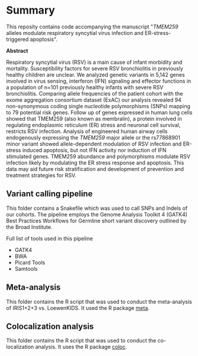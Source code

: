 # Summary

This reposity contains code accompanying the manuscript "*TMEM259* alleles modulate respiratory syncytial virus infection and ER-stress-triggered apoptosis".

**Abstract**

Respiratory syncytial virus (RSV) is a main cause of infant morbidity and mortality. Susceptibility factors for severe RSV bronchiolitis in previously healthy children are unclear.
We analyzed genetic variants in 5,142 genes involved in virus sensing, interferon (IFN) signaling and effector functions in a population of n=101 previously healthy infants with severe RSV bronchiolitis. Comparing allele frequencies of the patient cohort with the exome aggregation consortium dataset (ExAC) our analysis revealed 94 non-synonymous coding single nucleotide polymorphisms (SNPs) mapping to 79 potential risk genes. Follow up of genes expressed in human lung cells showed that TMEM259 (also known as membralin), a protein involved in regulating endoplasmic reticulum (ER) stress and neuronal cell survival, restricts RSV infection. Analysis of engineered human airway cells endogenously expressing the *TMEM259* major allele or the rs77868901 minor variant showed allele-dependent modulation of RSV infection and ER-stress induced apoptosis, but not IFN activity nor induction of IFN stimulated genes. TMEM259 abundance and polymorphisms modulate RSV infection likely by modulating the ER stress response and apoptosis. This data may aid future risk stratification and development of prevention and treatment strategies for RSV.

## Variant calling pipeline
This folder contains a Snakefile which was used to call SNPs and Indels of our cohorts. The pipeline employs the Genome Analysis Toolkit 4 (GATK4) Best Practices Workflows for Germline short variant discovery outlined by the Broad Institute. 

Full list of tools used in this pipeline
- GATK4
- BWA
- Picard Tools
- Samtools

## Meta-analysis
This folder contains the R script that was used to conduct the meta-analysis of IRIS1+2+3 vs. LoewenKIDS. It used the R package [meta](https://github.com/guido-s/meta/).

## Colocalization analysis
This folder contains the R script that was used to conduct the co-localization analysis. It uses the R package [coloc](https://github.com/chr1swallace/coloc). 
